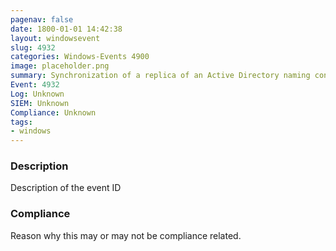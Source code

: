 ```yaml
---
pagenav: false
date: 1800-01-01 14:42:38
layout: windowsevent
slug: 4932
categories: Windows-Events 4900
image: placeholder.png
summary: Synchronization of a replica of an Active Directory naming context has begun
Event: 4932
Log: Unknown
SIEM: Unknown
Compliance: Unknown
tags:
- windows
---
```


### Description

Description of the event ID

### Compliance

Reason why this may or may not be compliance related.
